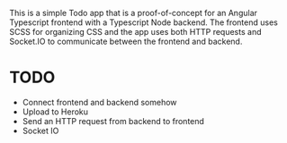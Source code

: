 This is a simple Todo app that is a proof-of-concept for an Angular Typescript
frontend with a Typescript Node backend. The frontend uses SCSS for organizing
CSS and the app uses both HTTP requests and Socket.IO to communicate between
the frontend and backend.

# TODO
* Connect frontend and backend somehow
* Upload to Heroku
* Send an HTTP request from backend to frontend
* Socket IO
